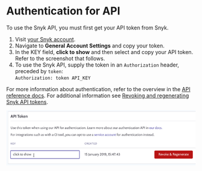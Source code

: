 # Authentication for API

To use the Snyk API, you must first get your API token from Snyk.

1. Visit [your Snyk account](https://app.snyk.io/account).
2. Navigate to **General Account Settings** and copy your token.
3. In the KEY field, **click to show** and then select and copy your API token. Refer to the screenshot that follows.
4. To use the Snyk API, supply the token in an `Authorization` header, preceded by `token`:  \
   `Authorization: token API_KEY`

For more information about authentication, refer to the overview in the [API reference docs](https://apidocs.snyk.io/). For additional information see [Revoking and regenerating Snyk API tokens](revoking-and-regenerating-snyk-api-tokens.md).

![Get API token](<../../.gitbook/assets/uuid-8d94edf8-b42b-e5b3-ada1-e157d18ff884-en (1) (2) (2) (1) (1) (1) (1) (1) (1) (1) (1) (1) (1) (1) (1) (1) (1) (1) (1) (1) (1) (1) (1) (1) (14).png>)
